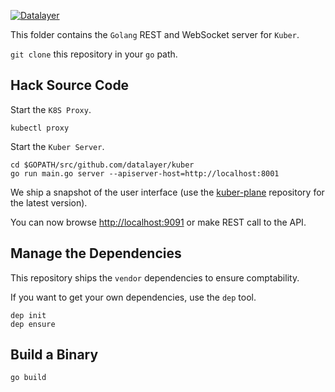 [![Datalayer](http://datalayer.io/img/logo-datalayer-horizontal.png)](http://datalayer.io)

This folder contains the `Golang` REST and WebSocket server for `Kuber`.

`git clone` this repository in your `go` path.

## Hack Source Code

Start the `K8S Proxy`.

```
kubectl proxy
```

Start the `Kuber Server`.

```
cd $GOPATH/src/github.com/datalayer/kuber
go run main.go server --apiserver-host=http://localhost:8001
```

We ship a snapshot of the user interface (use the [kuber-plane](https://github.com/datalayer/kuber-plane) repository for the latest version).

You can now browse [http://localhost:9091](http://localhost:9091) or make REST call to the API.

## Manage the Dependencies

This repository ships the `vendor` dependencies to ensure comptability.

If you want to get your own dependencies, use the `dep` tool.

```shell
dep init
dep ensure
```

## Build a Binary

```shell
go build
```
